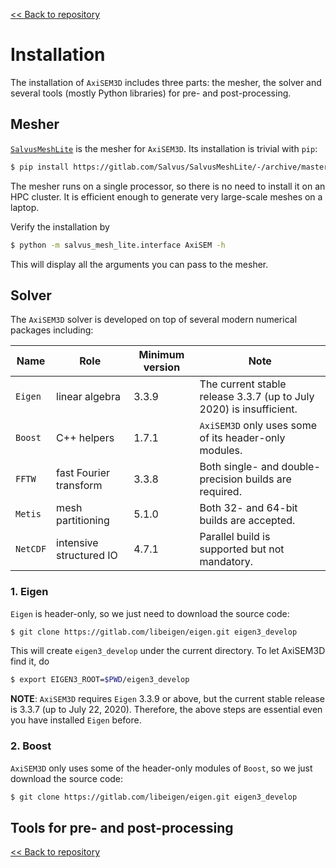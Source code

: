 [<< Back to repository](https://github.com/kuangdai/AxiSEM-3D)


# Installation
The installation of `AxiSEM3D` includes three parts: the mesher, the solver and several tools (mostly Python libraries) for pre- and post-processing. 


## Mesher
[`SalvusMeshLite`](https://gitlab.com/Salvus/SalvusMeshLite) is the mesher for `AxiSEM3D`. Its installation is trivial with `pip`: 
```bash
$ pip install https://gitlab.com/Salvus/SalvusMeshLite/-/archive/master/SalvusMeshLite-master.zip
```

The mesher runs on a single processor, so there is no need to install it on an HPC cluster. It is efficient enough to generate very large-scale meshes on a laptop.

Verify the installation by
```bash
$ python -m salvus_mesh_lite.interface AxiSEM -h
```
This will display all the arguments you can pass to the mesher. 


## Solver

The `AxiSEM3D` solver is developed on top of several modern numerical packages including:

Name|Role|Minimum version|Note
--- | --- | ---|---
`Eigen` | linear algebra | 3.3.9 | The current stable release 3.3.7 (up to July 2020) is insufficient.
`Boost` | C++ helpers | 1.7.1 | `AxiSEM3D` only uses some of its header-only modules.
`FFTW` | fast Fourier transform | 3.3.8 | Both single- and double-precision builds are required.
`Metis` | mesh partitioning | 5.1.0 | Both 32- and 64-bit builds are accepted.
`NetCDF` | intensive structured IO | 4.7.1 | Parallel build is supported but not mandatory.


### 1. Eigen

`Eigen` is header-only, so we just need to download the source code:

```bash
$ git clone https://gitlab.com/libeigen/eigen.git eigen3_develop
```
This will create `eigen3_develop` under the current directory. To let AxiSEM3D find it, do

```bash
$ export EIGEN3_ROOT=$PWD/eigen3_develop
``` 

<strong>NOTE</strong>: `AxiSEM3D` requires `Eigen` 3.3.9 or above, but the current stable release is 3.3.7 (up to July 22, 2020). Therefore, the above steps are essential even you have installed `Eigen` before. 


### 2. Boost
`AxiSEM3D` only uses some of the header-only modules of `Boost`, so we just download the source code:

```bash
$ git clone https://gitlab.com/libeigen/eigen.git eigen3_develop
```




## Tools for pre- and post-processing




[<< Back to repository](https://github.com/kuangdai/AxiSEM-3D)
<!--stackedit_data:
eyJoaXN0b3J5IjpbMTM4NjA4Mjg1NywxMjE0MDIxMjIsLTE5Mz
I5MjQyNzYsLTYzMzc3Njk2NCwtMTI3OTM1NDkxNCwxMjE2MTk3
MTQ1LC0xMzI3MDI2MjUwLC0xMzgxOTc0MzY4LDQ2Njg3MDY4Mi
wtMTY0NzA3ODkwOSwtMTM4Mzc3MDIwNiwtMTc0OTA1ODUwNSwx
MzcxODg4NTgsLTMzMjc5NDg2NywtMTczNzU4NTE5NSwtNTI4OT
M1OTYxLDExMDcwNjg2NjAsLTIxMDA0NzE2NDcsLTIxNjMyMTIz
OCwyMjMwMDI3ODVdfQ==
-->
